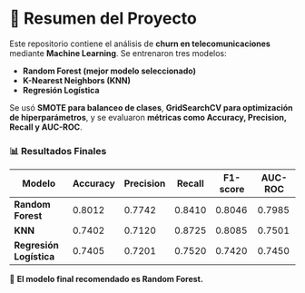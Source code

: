 # 📌 Resumen del Proyecto

Este repositorio contiene el análisis de **churn en telecomunicaciones** mediante **Machine Learning**. Se entrenaron tres modelos:
- **Random Forest (mejor modelo seleccionado)**
- **K-Nearest Neighbors (KNN)**
- **Regresión Logística**

Se usó **SMOTE para balanceo de clases**, **GridSearchCV para optimización de hiperparámetros**, y se evaluaron **métricas como Accuracy, Precision, Recall y AUC-ROC**.

### 📊 Resultados Finales

| Modelo           | Accuracy | Precision | Recall | F1-score | AUC-ROC |
|----------------|----------|----------|--------|---------|---------|
| **Random Forest** | 0.8012 | 0.7742   | 0.8410 | 0.8046  | 0.7985  |
| **KNN**         | 0.7402 | 0.7120   | 0.8725 | 0.8085  | 0.7501  |
| **Regresión Logística** | 0.7405 | 0.7201   | 0.7520 | 0.7420  | 0.7450  |

🔹 **El modelo final recomendado es Random Forest.**